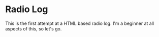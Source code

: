# Radio Log
This is the first attempt at a HTML based radio log. I'm a beginner at all aspects of this, so let's go.

<!-- 
Log Content
    Operation Information
        date
        frequency
        mode
        power output
    Note: This should be on a header type of section. Should also consider creating a quick settings section.

    Contact information
        call sign
        start time
        end time
        - signal report in
        - signal report out
        name
        location (QTH).

    Notes about the contact

Features
    Timezone Clock
    Current Operation Information
-->

